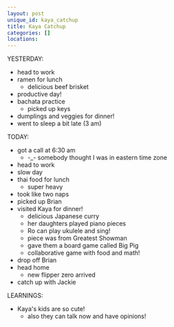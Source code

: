 ```yaml
---
layout: post
unique_id: kaya_catchup
title: Kaya Catchup
categories: []
locations: 
---
```


YESTERDAY:
* head to work
* ramen for lunch
  * delicious beef brisket
* productive day!
* bachata practice
  * picked up keys
* dumplings and veggies for dinner!
* went to sleep a bit late (3 am)

TODAY:
* got a call at 6:30 am
  * -_- somebody thought I was in eastern time zone
* head to work
* slow day
* thai food for lunch
  * super heavy
* took like two naps
* picked up Brian
* visited Kaya for dinner!
  * delicious Japanese curry
  * her daughters played piano pieces
  * Ro can play ukulele and sing!
  * piece was from Greatest Showman
  * gave them a board game called Big Pig
  * collaborative game with food and math!
* drop off Brian
* head home
  * new flipper zero arrived
* catch up with Jackie

LEARNINGS:
* Kaya's kids are so cute!
  * also they can talk now and have opinions!
